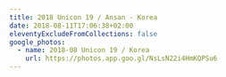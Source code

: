 ```yaml
---
title: 2018 Unicon 19 / Ansan - Korea
date: 2018-08-11T17:06:38+02:00
eleventyExcludeFromCollections: false
google_photos:
  - name: 2018-08 Unicon 19 / Korea
    url: https://photos.app.goo.gl/NsLsN22i4HmKQPSu6
---
```

